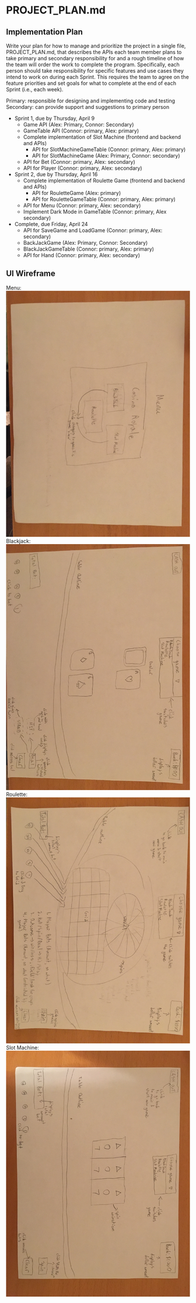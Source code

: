 # PROJECT_PLAN.md  

## Implementation Plan  
Write your plan for how to manage and prioritize the project in a single file, PROJECT_PLAN.md, that describes the APIs each team member plans to take primary and secondary responsibility for and a rough timeline of how the team will order the work to complete the program. Specifically, each person should take responsibility for specific features and use cases they intend to work on during each Sprint. This requires the team to agree on the feature priorities and set goals for what to complete at the end of each Sprint (i.e., each week).

Primary: responsible for designing and implementing code and testing  
Secondary: can provide support and suggestions to primary person

* Sprint 1, due by Thursday, April 9
  * Game API (Alex: Primary, Connor: Secondary)
  * GameTable API (Connor: primary, Alex: primary)
  * Complete implementation of Slot Machine (frontend and backend and APIs)
    * API for SlotMachineGameTable (Connor: primary, Alex: primary)
    * API for SlotMachineGame (Alex: Primary, Connor: secondary)
  * API for Bet (Connor: primary, Alex: secondary)
  * API for Player (Connor: primary, Alex: secondary)
* Sprint 2, due by Thursday, April 16
  * Complete implementation of Roulette Game (frontend and backend and APIs)
    * API for RouletteGame (Alex: primary)
    * API for RouletteGameTable (Connor: primary, Alex: primary)
  * API for Menu (Connor: primary, Alex: secondary)
  * Implement Dark Mode in GameTable (Connor: primary, Alex secondary)
* Complete, due Friday, April 24
  * API for SaveGame and LoadGame (Connor: primary, Alex: secondary)
  * BackJackGame (Alex: Primary, Connor: Secondary)
  * BlackJackGameTable (Connor: primary, Alex: primary)
  * API for Hand (Connor: primary, Alex: secondary)

## UI Wireframe

Menu: 
![Menu](doc/plan/pics/ui/menu.JPG "Menu")  
Blackjack: 
![Blackjack](doc/plan/pics/ui/bj.JPG "Blackjack")  
Roulette: 
![Roulette](doc/plan/pics/ui/roulette.JPG "Roulette")  
Slot Machine: 
![Slot Machine](doc/plan/pics/ui/Slots.JPG "Slot Machine")  

